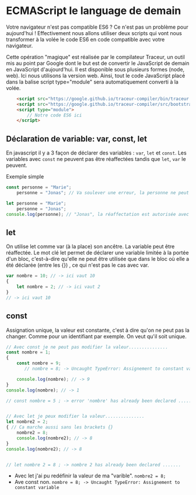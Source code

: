 # ECMAScript le language de demain

Votre navigateur n'est pas compatible ES6 ? Ce n'est pas un problème pour aujourd'hui ! Effectivement nous allons utiliser deux scripts qui vont nous transformer à la volée le code ES6 en code compatible avec votre navigateur.

Cette opération "magique" est réalisée par le compilateur Traceur, un outil mis au point par Google dont le but est de convertir le JavaScript de demain en JavaScript d'aujourd'hui. Il est disponible sous plusieurs formes (node, web). Ici nous utilisons la version web. Ainsi, tout le code JavaScript placé dans la balise script type="module" sera automatiquement converti à la volée.

```html
    <script src="https://google.github.io/traceur-compiler/bin/traceur.js"></script>
    <script src="https://google.github.io/traceur-compiler/src/bootstrap.js"></script>
    <script type="module">
        // Notre code ES6 ici
    </script>
```

## Déclaration de variable: var, const, let

En javascript il y a 3 façon de déclarer des variables : `var`, `let` et `const`.
Les variables avec `const` ne peuvent pas être réaffectées tandis que `let`, `var` le peuvent.

Exemple simple

```js
const personne = "Marie";
    personne = "Jonas"; // Va soulever une erreur, la personne ne peut pas être réaffectée.
```

```js
let personne = "Marie";
    personne = "Jonas"; 
console.log(personne); // "Jonas", la réaffectation est autorisée avec let
```

## let

On utilise let comme var (à la place) son ancêtre. La variable peut être réaffectée.
Le mot clé let permet de déclarer une variable limitée à la portée d'un bloc, c'est-à-dire qu'elle ne peut être utilisée que dans le bloc où elle a été déclarée (entre les {}) , ce qui n'est pas le cas avec var.

```js
var nombre = 10; // -> ici vaut 10
{
    let nombre = 2; // -> ici vaut 2
}
// -> ici vaut 10
```

## const

Assignation unique, la valeur est constante, c'est à dire qu'on ne peut pas la changer. Comme pour un identifiant par exemple. On veut qu'il soit unique.

```js
// Avec const je ne peut pas modifier la valeur...............
const nombre = 1;
{
    const nombre = 9;
       // nombre = 8; -> Uncaught TypeError: Assignement to constant variable

    console.log(nombre); // -> 9
}
console.log(nombre); // -> 1

// const nombre = 5 ; -> error 'nombre' has already been declared .......


// Avec let je peux modifier la valeur...............
let nombre2 = 2;
{ // Ca marche aussi sans les brackets {}
    nombre2 = 8;
    console.log(nombre2); // -> 8
}
console.log(nombre2); // -> 8


// let nombre 2 = 8 ; -> nombre 2 has already been declared .......
```

- Avec let j'ai pu redéfinir la valeur de ma "varible". `nombre2 = 8;`
- Ave const non. `nombre = 8; -> Uncaught TypeError: Assignement to constant variable`


